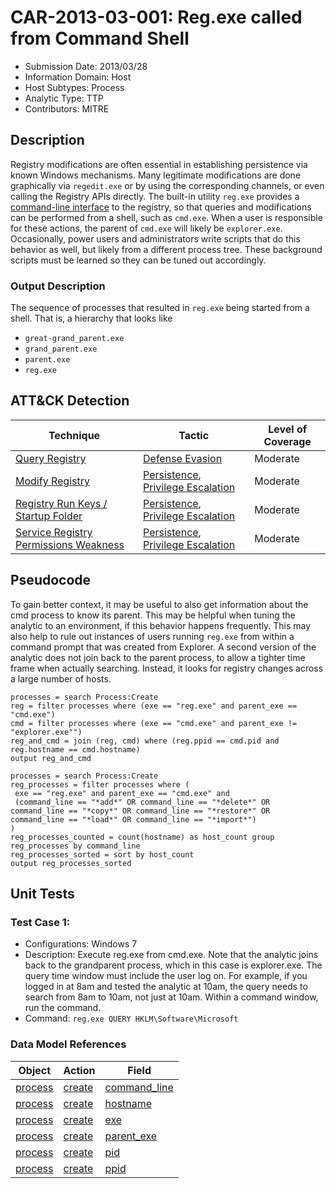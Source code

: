 # CAR-2013-03-001: Reg.exe called from Command Shell
- Submission Date: 2013/03/28
- Information Domain: Host
- Host Subtypes: Process
- Analytic Type: TTP
- Contributors: MITRE

## Description
Registry modifications are often essential in establishing persistence via known Windows mechanisms. Many legitimate modifications are done graphically via `regedit.exe` or by using the corresponding channels, or even calling the Registry APIs directly. The built-in utility `reg.exe` provides a [command-line interface](https://en.wikipedia.org/wiki/Command-line_interface) to the registry, so that queries and modifications can be performed from a shell, such as `cmd.exe`. When a user is responsible for these actions, the parent of `cmd.exe` will likely be `explorer.exe`. Occasionally, power users and administrators write scripts that do this behavior as well, but likely from a different process tree. These background scripts must be learned so they can be tuned out accordingly.

### Output Description
The sequence of processes that resulted in `reg.exe` being started from a shell. That is, a hierarchy that looks like
- `great-grand_parent.exe`
- `grand_parent.exe`
- `parent.exe`
- `reg.exe`

## ATT&CK Detection

|Technique |Tactic |Level of Coverage |
|---|---|---|
|[Query Registry](https://attack.mitre.org/techniques/T1012/)|[Defense Evasion](https://attack.mitre.org/tactics/TA0005)|Moderate|
|[Modify Registry](https://attack.mitre.org/techniques/T1112/)|[Persistence](https://attack.mitre.org/tactics/TA0003),[ Privilege Escalation](https://attack.mitre.org/tactics/TA0004)|Moderate|
|[Registry Run Keys / Startup Folder](https://attack.mitre.org/techniques/T1060/)|[Persistence](https://attack.mitre.org/tactics/TA0003),[ Privilege Escalation](https://attack.mitre.org/tactics/TA0004)|Moderate|
|[Service Registry Permissions Weakness](https://attack.mitre.org/techniques/T1058/)|[Persistence](https://attack.mitre.org/tactics/TA0003),[ Privilege Escalation](https://attack.mitre.org/tactics/TA0004)|Moderate|

## Pseudocode
To gain better context, it may be useful to also get information about the cmd process to know its parent. This may be helpful when tuning the analytic to an environment, if this behavior happens frequently. This may also help to rule out instances of users running `reg.exe` from within a command prompt that was created from Explorer. 
A second version of the analytic does not join back to the parent process, to allow a tighter time frame when actually searching. Instead, it looks for registry changes across a large number of hosts.

```
processes = search Process:Create
reg = filter processes where (exe == "reg.exe" and parent_exe == "cmd.exe")
cmd = filter processes where (exe == "cmd.exe" and parent_exe != "explorer.exe"")
reg_and_cmd = join (reg, cmd) where (reg.ppid == cmd.pid and reg.hostname == cmd.hostname)
output reg_and_cmd
```

```
processes = search Process:Create
reg_processes = filter processes where (
 exe == "reg.exe" and parent_exe == "cmd.exe" and
 (command_line == "*add*" OR command_line == "*delete*" OR command_line == "*copy*" OR command_line == "*restore*" OR command_line == "*load*" OR command_line == "*import*")
)
reg_processes_counted = count(hostname) as host_count group reg_processes by command_line
reg_processes_sorted = sort by host_count
output reg_processes_sorted
```

## Unit Tests

### Test Case 1:

- Configurations: Windows 7
- Description: Execute reg.exe from cmd.exe. Note that the analytic joins back to the grandparent process, which in this case is explorer.exe. The query time window must include the user log on. For example, if you logged in at 8am and tested the analytic at 10am, the query needs to search from 8am to 10am, not just at 10am. Within a command window, run the command.
- Command: `reg.exe QUERY HKLM\Software\Microsoft`

### Data Model References
|Object|Action|Field|
|---|---|---|
| [process](../data_model/process.md) | [create](../data_model/process.md#create) | [command_line](../data_model/process.md#command_line) |
| [process](../data_model/process.md) | [create](../data_model/process.md#create) | [hostname](../data_model/process.md#hostname) |
| [process](../data_model/process.md) | [create](../data_model/process.md#create) | [exe](../data_model/process.md#exe) |
| [process](../data_model/process.md) | [create](../data_model/process.md#create) | [parent_exe](../data_model/process.md#parent_exe) |
| [process](../data_model/process.md) | [create](../data_model/process.md#create) | [pid](../data_model/process.md#pid) |
| [process](../data_model/process.md) | [create](../data_model/process.md#create) | [ppid](../data_model/process.md#ppid) |